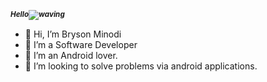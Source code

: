 ***<sup>Hello![waving](https://raw.githubusercontent.com/nixin72/nixin72/master/wave.gif)</sup>***


- 👋 Hi, I’m Bryson Minodi
- 👀 I’m a Software Developer
- 💞️ I’m an Android lover.
- 🌱 I’m looking to solve problems via android applications.
